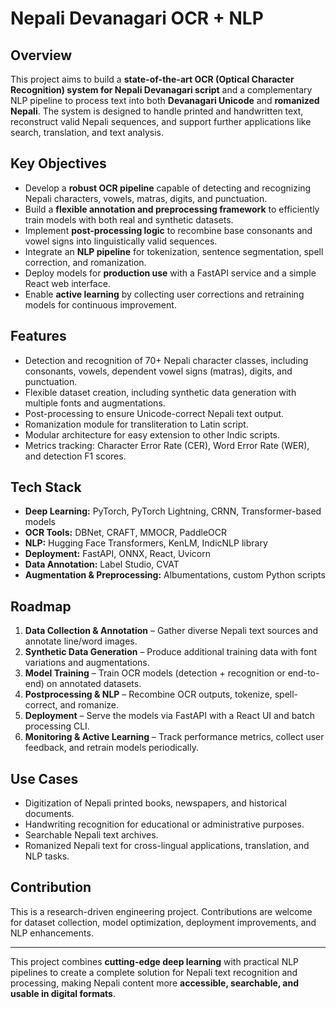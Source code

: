 # Nepali Devanagari OCR + NLP

## Overview

This project aims to build a **state-of-the-art OCR (Optical Character Recognition) system for Nepali Devanagari script** and a complementary NLP pipeline to process text into both **Devanagari Unicode** and **romanized Nepali**. The system is designed to handle printed and handwritten text, reconstruct valid Nepali sequences, and support further applications like search, translation, and text analysis.

## Key Objectives

- Develop a **robust OCR pipeline** capable of detecting and recognizing Nepali characters, vowels, matras, digits, and punctuation.
- Build a **flexible annotation and preprocessing framework** to efficiently train models with both real and synthetic datasets.
- Implement **post-processing logic** to recombine base consonants and vowel signs into linguistically valid sequences.
- Integrate an **NLP pipeline** for tokenization, sentence segmentation, spell correction, and romanization.
- Deploy models for **production use** with a FastAPI service and a simple React web interface.
- Enable **active learning** by collecting user corrections and retraining models for continuous improvement.

## Features

- Detection and recognition of 70+ Nepali character classes, including consonants, vowels, dependent vowel signs (matras), digits, and punctuation.
- Flexible dataset creation, including synthetic data generation with multiple fonts and augmentations.
- Post-processing to ensure Unicode-correct Nepali text output.
- Romanization module for transliteration to Latin script.
- Modular architecture for easy extension to other Indic scripts.
- Metrics tracking: Character Error Rate (CER), Word Error Rate (WER), and detection F1 scores.

## Tech Stack

- **Deep Learning:** PyTorch, PyTorch Lightning, CRNN, Transformer-based models
- **OCR Tools:** DBNet, CRAFT, MMOCR, PaddleOCR
- **NLP:** Hugging Face Transformers, KenLM, IndicNLP library
- **Deployment:** FastAPI, ONNX, React, Uvicorn
- **Data Annotation:** Label Studio, CVAT
- **Augmentation & Preprocessing:** Albumentations, custom Python scripts

## Roadmap

1. **Data Collection & Annotation** – Gather diverse Nepali text sources and annotate line/word images.
2. **Synthetic Data Generation** – Produce additional training data with font variations and augmentations.
3. **Model Training** – Train OCR models (detection + recognition or end-to-end) on annotated datasets.
4. **Postprocessing & NLP** – Recombine OCR outputs, tokenize, spell-correct, and romanize.
5. **Deployment** – Serve the models via FastAPI with a React UI and batch processing CLI.
6. **Monitoring & Active Learning** – Track performance metrics, collect user feedback, and retrain models periodically.

## Use Cases

- Digitization of Nepali printed books, newspapers, and historical documents.
- Handwriting recognition for educational or administrative purposes.
- Searchable Nepali text archives.
- Romanized Nepali text for cross-lingual applications, translation, and NLP tasks.

## Contribution

This is a research-driven engineering project. Contributions are welcome for dataset collection, model optimization, deployment improvements, and NLP enhancements.

---

This project combines **cutting-edge deep learning** with practical NLP pipelines to create a complete solution for Nepali text recognition and processing, making Nepali content more **accessible, searchable, and usable in digital formats**.

